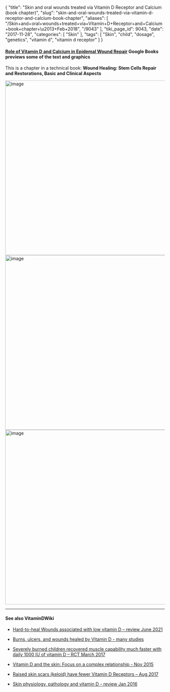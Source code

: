 {
    "title": "Skin and oral wounds treated via Vitamin D Receptor and Calcium (book chapter)",
    "slug": "skin-and-oral-wounds-treated-via-vitamin-d-receptor-and-calcium-book-chapter",
    "aliases": [
        "/Skin+and+oral+wounds+treated+via+Vitamin+D+Receptor+and+Calcium+book+chapter+\u2013+Feb+2018",
        "/9043"
    ],
    "tiki_page_id": 9043,
    "date": "2017-11-28",
    "categories": [
        "Skin"
    ],
    "tags": [
        "Skin",
        "child",
        "dosage",
        "genetics",
        "vitamin d",
        "vitamin d receptor"
    ]
}


#### [Role of Vitamin D and Calcium in Epidemal Wound Repair](https://books.google.com/books?hl=en&lr=&id=T8Q_DwAAQBAJ&oi=fnd&pg=PA113&ots=qlBTKGyP2c&sig=aQV_5ElUZflY92VpmUVi0wHUf_w#v=onepage&q&f=false)  Google Books previews some of the text and graphics

This is a chapter in a technical book:  **Wound Healing: Stem Cells Repair and Restorations, Basic and Clinical Aspects** 

<img src="https://d1bk1kqxc0sym.cloudfront.net/attachments/jpeg/epidermal1.jpg" alt="image" width="550">
<img src="https://d1bk1kqxc0sym.cloudfront.net/attachments/jpeg/epidermal-chart.jpg" alt="image" width="550">
<img src="https://d1bk1kqxc0sym.cloudfront.net/attachments/jpeg/epidermal-conclusion.jpg" alt="image" width="550">

---

#### See also VitaminDWiki

* [Hard-to-heal Wounds associated with low vitamin D – review June 2021](/posts/hard-to-heal-wounds-associated-with-low-vitamin-d-review)

* [Burns, ulcers, and wounds healed by Vitamin D - many studies](/posts/burns-ulcers-and-wounds-healed-by-vitamin-d-many-studies)

* [Severely burned children recovered muscle capability much faster with daily 1000 IU of vitamin D – RCT March 2017](/posts/severely-burned-children-recovered-muscle-capability-much-faster-with-daily-1000-iu-of-vitamin-d-rct)

* [Vitamin D and the skin: Focus on a complex relationship - Nov 2015](/posts/vitamin-d-and-the-skin-focus-on-a-complex-relationship)

* [Raised skin scars (keloid) have fewer Vitamin D Receptors – Aug 2017](/posts/raised-skin-scars-keloid-have-fewer-vitamin-d-receptors)

* [Skin physiology, pathology and vitamin D - review Jan 2016](/posts/skin-physiology-pathology-and-vitamin-d-review)

<!-- ~tc~ (alias(Skin and oral wounds treated via Vitamin D Receptor and Caclium (book chapter) – Feb 2018)) ~/tc~ -->